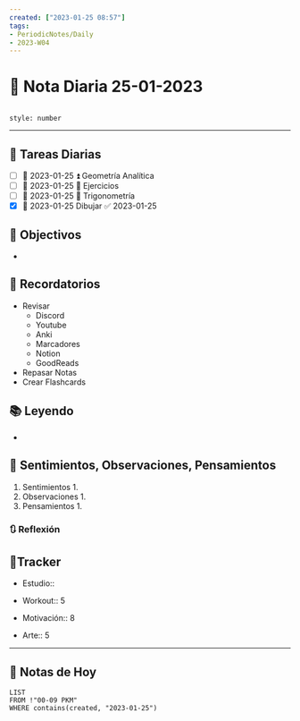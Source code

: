 ```yaml
---
created: ["2023-01-25 08:57"]
tags:
- PeriodicNotes/Daily
- 2023-W04
---
```


# 📅 Nota Diaria 25-01-2023
```toc

style: number

```

---
## 🔷 Tareas Diarias
- [ ] 📅 2023-01-25 ⏫ Geometría Analítica
- [ ] 📅 2023-01-25 🔼 Ejercicios
- [ ] 📅 2023-01-25 🔽 Trigonometría
- [x] 📅 2023-01-25 Dibujar ✅ 2023-01-25

## 🎯 Objectivos
- 
## 📕 Recordatorios
- Revisar
	- Discord
	- Youtube
	- Anki
	- Marcadores
	- Notion
	- GoodReads
- Repasar Notas
- Crear Flashcards

## 📚 Leyendo
- 
## 💬 Sentimientos, Observaciones, Pensamientos 
1. Sentimientos
	1. 
2. Observaciones
	1. 
3. Pensamientos
	1. 
### 🔃 Reflexión

## 🔷Tracker

- Estudio::

- Workout:: 5

- Motivación:: 8

- Arte:: 5
---

## 📅 Notas de Hoy
```dataview
LIST 
FROM !"00-09 PKM" 
WHERE contains(created, "2023-01-25")
```